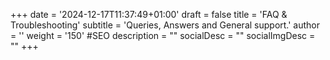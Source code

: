 +++
date = '2024-12-17T11:37:49+01:00'
draft = false
title = 'FAQ & Troubleshooting'
subtitle = 'Queries, Answers and General support.'
author = ''
weight = '150'
#SEO
description = ""
socialDesc = ""
socialImgDesc = ""
+++
